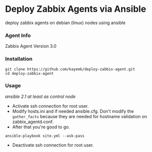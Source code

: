 # Deploy Zabbix Agents via Ansible
deploy zabbix agents on debian (linux) nodes using ansible

### Agent Info

Zabbix Agent Version 3.0

### Installation

```
git clone https://github.com/kayemk/deploy-zabbix-agent.git
cd deploy-zabbix-agent
```

### Usage

<i>ansible 2.1 at least as control node</i>

* Activate ssh connection for root user.
* Modify hosts.ini and if needed ansible.cfg. Don't modify the `gather_facts` because they are needed for hostname validation on zabbix_agentd.conf. 
* After that you're good to go.

```
ansible-playbook site.yml --ask-pass
```

* Deactivate ssh connection for root user.
